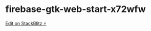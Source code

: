 # firebase-gtk-web-start-x72wfw

[Edit on StackBlitz ⚡️](https://stackblitz.com/edit/firebase-gtk-web-start-x72wfw)